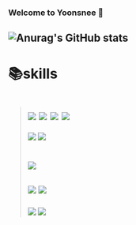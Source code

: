 ### Welcome to Yoonsnee 👋
 ![Anurag's GitHub stats](https://github-readme-stats.vercel.app/api?username=Yoonsnee&show_icons=true&theme=radical)
-------------------------------------------------------------------- 

# 📚skills
 
> # <img src="https://img.shields.io/badge/python-3776AB?style=flat-square&logo=python&logoColor=white"/> <img src="https://img.shields.io/badge/pandas-150458?style=flat-square&logo=pandas&logoColor=white"/> <img src="https://img.shields.io/badge/numpy-013243?style=flat-square&logo=numpy&logoColor=white"/> <img src="https://img.shields.io/badge/selenium-43B02A?style=flat-square&logo=selenium&logoColor=white"/> 
> <img src="https://img.shields.io/badge/plotly-3F4F75?style=flat-square&logo=plotly&logoColor=white"/> <img src="https://img.shields.io/badge/tableau-E97627?style=flat-square&logo=Tableau&logoColor=white"/> 
> # <img src="https://img.shields.io/badge/mysql-4479A1?style=flat-square&logo=MySQL&logoColor=white"/>  
> ## <img src="https://img.shields.io/badge/tensorflow-FF6F00?style=flat-square&logo=tensorflow&logoColor=white"/> <img src="https://img.shields.io/badge/pytorch-EE4C2C?style=flat-square&logo=PyTorch&logoColor=white"/> 
> ### <img src="https://img.shields.io/badge/docker-2496ED?style=flat-square&logo=docker&logoColor=white"/> <img src="https://img.shields.io/badge/ubuntu-E95420?style=flat-square&logo=Ubuntu&logoColor=white"/> 

 

